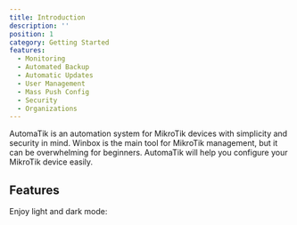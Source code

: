 ```yaml
---
title: Introduction
description: ''
position: 1
category: Getting Started
features:
  - Monitoring
  - Automated Backup
  - Automatic Updates
  - User Management
  - Mass Push Config
  - Security
  - Organizations
---
```




<!-- [Module]() for [NuxtJS](https://nuxtjs.org). -->

AutomaTik is an automation system for MikroTik devices with simplicity and security in mind. Winbox is the main tool for MikroTik management, but it can be overwhelming for beginners. AutomaTik will help you configure your MikroTik device easily.

<!-- <alert type="success">

Your documentation has been created successfully!

</alert> -->



## Features

<list :items="features"></list>

<p class="flex items-center">Enjoy light and dark mode:&nbsp;<app-color-switcher class="inline-flex ml-2"></app-color-switcher></p>
